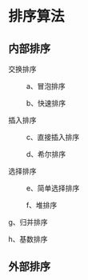 # 排序算法

## 内部排序

  交换排序

  &emsp; &emsp; a、冒泡排序

  &emsp; &emsp; b、快速排序

  插入排序

  &emsp; &emsp; c、直接插入排序

  &emsp; &emsp; d、希尔排序

  选择排序

  &emsp; &emsp; e、简单选择排序

  &emsp; &emsp; f、堆排序

  g、归并排序

  h、基数排序

## 外部排序
